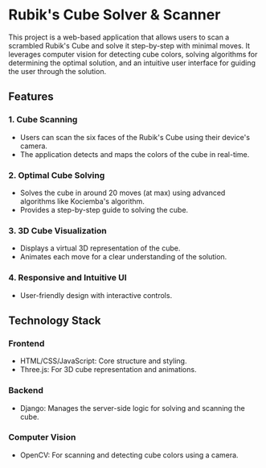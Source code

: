 # Rubik's Cube Solver & Scanner

This project is a web-based application that allows users to scan a scrambled Rubik's Cube and solve it step-by-step with minimal moves. It leverages computer vision for detecting cube colors, solving algorithms for determining the optimal solution, and an intuitive user interface for guiding the user through the solution.

## Features

### 1. Cube Scanning

- Users can scan the six faces of the Rubik's Cube using their device's camera.
- The application detects and maps the colors of the cube in real-time.

### 2. Optimal Cube Solving

- Solves the cube in around 20 moves (at max) using advanced algorithms like Kociemba's algorithm.
- Provides a step-by-step guide to solving the cube.

### 3. 3D Cube Visualization

- Displays a virtual 3D representation of the cube.
- Animates each move for a clear understanding of the solution.

### 4. Responsive and Intuitive UI

- User-friendly design with interactive controls.

## Technology Stack

### Frontend

- HTML/CSS/JavaScript: Core structure and styling.
- Three.js: For 3D cube representation and animations.

### Backend

- Django: Manages the server-side logic for solving and scanning the cube.

### Computer Vision

- OpenCV: For scanning and detecting cube colors using a camera.
